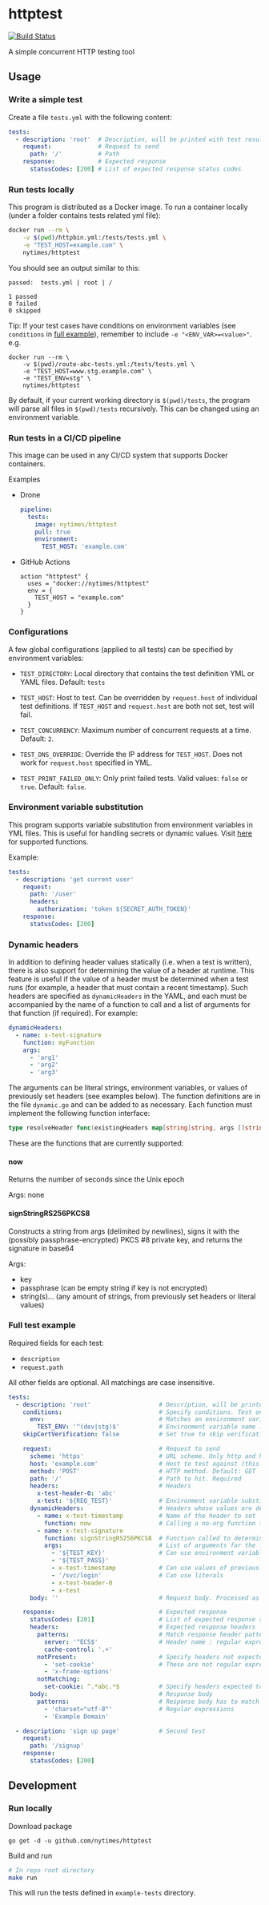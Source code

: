 # httptest

[![Build Status](https://cloud.drone.io/api/badges/nytimes/httptest/status.svg)](https://cloud.drone.io/nytimes/httptest)

A simple concurrent HTTP testing tool

## Usage

### Write a simple test

Create a file `tests.yml` with the following content:

```yml
tests:
  - description: 'root'  # Description, will be printed with test results
    request:             # Request to send
      path: '/'          # Path
    response:            # Expected response
      statusCodes: [200] # List of expected response status codes
```

### Run tests locally

This program is distributed as a Docker image. To run a container locally (under a folder contains tests related yml file): 
```bash
docker run --rm \
    -v $(pwd)/httpbin.yml:/tests/tests.yml \
    -e "TEST_HOST=example.com" \
    nytimes/httptest
```

You should see an output similar to this:
```
passed:  tests.yml | root | /

1 passed
0 failed
0 skipped
```

Tip: If your test cases have conditions on environment variables (see `conditions` in [full example](#full-test-example)), remember to include `-e "<ENV_VAR>=<value>"`. e.g.

```
docker run --rm \
    -v $(pwd)/route-abc-tests.yml:/tests/tests.yml \
    -e "TEST_HOST=www.stg.example.com" \
    -e "TEST_ENV=stg" \
    nytimes/httptest
```

By default, if your current working directory is `$(pwd)/tests`,  the program will parse all files in `$(pwd)/tests` recursively.
This can be changed using an environment variable.

### Run tests in a CI/CD pipeline

This image can be used in any CI/CD system that supports Docker containers.

Examples

- Drone

  ```yml
  pipeline:
    tests:
      image: nytimes/httptest
      pull: true
      environment:
        TEST_HOST: 'example.com'
  ```

- GitHub Actions

  ```hcl
  action "httptest" {
    uses = "docker://nytimes/httptest"
    env = {
      TEST_HOST = "example.com"
    }
  }
  ```

### Configurations

A few global configurations (applied to all tests) can be specified by
environment variables:

- `TEST_DIRECTORY`: Local directory that contains the test definition YML or YAML
  files. Default: `tests`

- `TEST_HOST`: Host to test. Can be overridden by `request.host` of individual
  test definitions. If `TEST_HOST` and `request.host` are both not set, test
  will fail.

- `TEST_CONCURRENCY`: Maximum number of concurrent requests at a time.
  Default: `2`.

- `TEST_DNS_OVERRIDE`: Override the IP address for `TEST_HOST`. Does not work
  for `request.host` specified in YML.

- `TEST_PRINT_FAILED_ONLY`: Only print failed tests. Valid values: `false` or
  `true`. Default: `false`.

### Environment variable substitution

This program supports variable substitution from environment variables in YML
files. This is useful for handling secrets or dynamic values.
Visit [here](https://github.com/drone/envsubst) for
supported functions.

Example:

```yml
tests:
  - description: 'get current user'
    request:
      path: '/user'
      headers:
        authorization: 'token ${SECRET_AUTH_TOKEN}'
    response:
      statusCodes: [200]
```

### Dynamic headers

In addition to defining header values statically (i.e. when a test is written), there is also support for determining the value of a header at runtime. This feature is useful if the value of a header must be determined when a test runs (for example, a header that must contain a recent timestamp). Such headers are specified as `dynamicHeaders` in the YAML, and each must be accompanied by the name of a function to call and a list of arguments for that function (if required). For example:

```yaml
dynamicHeaders:
  - name: x-test-signature
    function: myFunction
    args:
      - 'arg1'
      - 'arg2'
      - 'arg3'
```

The arguments can be literal strings, environment variables, or values of previously set headers (see examples below). The function definitions are in the file `dynamic.go` and can be added to as necessary. Each function must implement the following function interface:

```go
type resolveHeader func(existingHeaders map[string]string, args []string) (string, error)
```

These are the functions that are currently supported:

#### now
Returns the number of seconds since the Unix epoch

Args: none

#### signStringRS256PKCS8
Constructs a string from args (delimited by newlines), signs it with the (possibly passphrase-encrypted) PKCS #8 private key, and returns the signature in base64

Args:
- key
- passphrase (can be empty string if key is not encrypted)
- string(s)... (any amount of strings, from previously set headers or literal values)

### Full test example

Required fields for each test:

- `description`
- `request.path`

All other fields are optional. All matchings are case insensitive.

```yml
tests:
  - description: 'root'                   # Description, will be printed with test results. Required
    conditions:                           # Specify conditions. Test only runs when all conditions are met
      env:                                # Matches an environment variable
        TEST_ENV: '^(dev|stg)$'           # Environment variable name : regular expression
    skipCertVerification: false           # Set true to skip verification of server TLS certificate (insecure and not recommended)

    request:                              # Request to send
      scheme: 'https'                     # URL scheme. Only http and https are supported. Default: https
      host: 'example.com'                 # Host to test against (this overrides TEST_HOST for this specific test)
      method: 'POST'                      # HTTP method. Default: GET
      path: '/'                           # Path to hit. Required
      headers:                            # Headers
        x-test-header-0: 'abc'
        x-test: '${REQ_TEST}'             # Environment variable substitution
      dynamicHeaders:                     # Headers whose values are determined at runtime (see "Dynamic Headers" section above)
        - name: x-test-timestamp          # Name of the header to set
          function: now                   # Calling a no-arg function to get the header value
        - name: x-test-signature
          function: signStringRS256PKCS8  # Function called to determine the header value
          args:                           # List of arguments for the function (can be omitted for functions that don't take arguments)
            - '${TEST_KEY}'               # Can use environment variable substitution
            - '${TEST_PASS}'
            - x-test-timestamp            # Can use values of previously set headers
            - '/svc/login'                # Can use literals
            - x-test-header-0
            - x-test
      body: ''                            # Request body. Processed as string

    response:                             # Expected response
      statusCodes: [201]                  # List of expected response status codes
      headers:                            # Expected response headers
        patterns:                         # Match response header patterns
          server: '^ECS$'                 # Header name : regular expression
          cache-control: '.+'
        notPresent:                       # Specify headers not expected to exist.
          - 'set-cookie'                  # These are not regular expressions
          - 'x-frame-options'
        notMatching:
          set-cookie: ^.*abc.*$           # Specify headers expected to exist but NOT match the given regex
      body:                               # Response body
        patterns:                         # Response body has to match all patterns in this list in order to pass test
          - 'charset="utf-8"'             # Regular expressions
          - 'Example Domain'

  - description: 'sign up page'           # Second test
    request:
      path: '/signup'
    response:
      statusCodes: [200]
```

## Development

### Run locally

Download package
```
go get -d -u github.com/nytimes/httptest
```

Build and run
```bash
# In repo root directory
make run
```
This will run the tests defined in `example-tests` directory.
